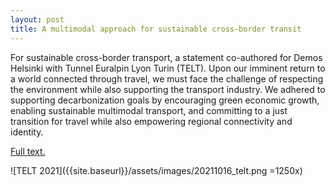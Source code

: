 ```yaml
---
layout: post
title: A multimodal approach for sustainable cross-border transit
---
```

For sustainable cross-border transport, a statement co-authored for Demos Helsinki with Tunnel Euralpin Lyon Turin (TELT). Upon our imminent return to a world connected through travel, we must face the challenge of respecting the environment while also supporting the transport industry. We adhered to supporting decarbonization goals by encouraging green economic growth, enabling sustainable multimodal transport, and committing to a just transition for travel while also empowering regional connectivity and identity.

[Full text.](https://demoshelsinki.fi/referenssit/a-multimodal-approach-for-sustainable-cross-border-transit/)

![TELT 2021]({{site.baseurl}}/assets/images/20211016_telt.png =1250x)
